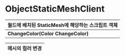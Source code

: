 # **ObjectStaticMeshClient**

| **월드에 배치된 StaticMesh에 해당하는 스크립트 객체** |
| :--- |
| **ChangeColor(Color ChangeColor)** |

| **메시의 컬러 변경** |
| :--- |
